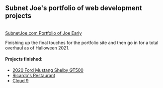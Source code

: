<h2>Subnet Joe's portfolio of web development projects</h2>
<br>
<a href="https://subnetjoe.com">SubnetJoe.com Portfolio of Joe Early</a>
<br>
<p>Finishing up the final touches for the portfolio site and then go in for a total overhaul as of Halloween 2021.
</p>
<h4>Projects finished:</h4>
<ul>
  <li><a href="https://subnetjoe.com/GT500">2020 Ford Mustang Shelby GT500</a></li>
  <li><a href="https://subnetjoe.com/Ricardos">Ricardo's Restaurant</a></li>
  <li><a href="https://subnetjoe.com/cloud9">Cloud 9</a></li>
<ul>

